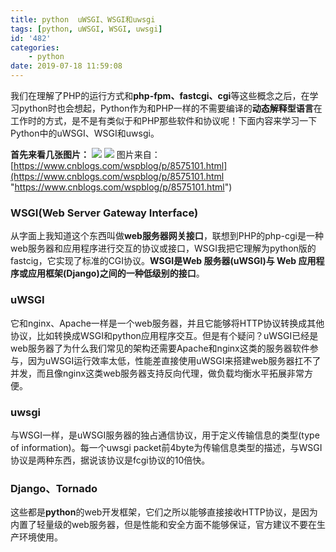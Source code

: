 ```yaml
---
title: python  uWSGI、WSGI和uwsgi
tags: [python, uWSGI, WSGI, uwsgi]
id: '482'
categories:
    - python
date: 2019-07-18 11:59:08
---
```


我们在理解了PHP的运行方式和**php-fpm、fastcgi、cgi**等这些概念之后，在学习python时也会想起，Python作为和PHP一样的不需要编译的**动态解释型语言**在工作时的方式，是不是有类似于和PHP那些软件和协议呢！下面内容来学习一下Python中的uWSGI、WSGI和uwsgi。

**首先来看几张图片：** ![](https://blog.wenboo.top/wp-content/uploads/2019/07/cd4b873f4d5447c91bd4d97d10f28b0d.png) ![](https://blog.wenboo.top/wp-content/uploads/2019/07/967ecfd077e1c4077f8b210de5da49ea.png) 图片来自：[https://www.cnblogs.com/wspblog/p/8575101.html](https://www.cnblogs.com/wspblog/p/8575101.html "https://www.cnblogs.com/wspblog/p/8575101.html")

### WSGI(Web Server Gateway Interface)

从字面上我知道这个东西叫做**web服务器网关接口**，联想到PHP的php-cgi是一种web服务器和应用程序进行交互的协议或接口，WSGI我把它理解为python版的fastcig，它实现了标准的CGI协议。**WSGI是Web 服务器(uWSGI)与 Web 应用程序或应用框架(Django)之间的一种低级别的接口**。

### uWSGI

它和nginx、Apache一样是一个web服务器，并且它能够将HTTP协议转换成其他协议，比如转换成WSGI和python应用程序交互。但是有个疑问？uWSGI已经是web服务器了为什么我们常见的架构还需要Apache和nginx这类的服务器软件参与，因为uWSGI运行效率太低，性能差直接使用uWSGI来搭建web服务器扛不了并发，而且像nginx这类web服务器支持反向代理，做负载均衡水平拓展非常方便。

### uwsgi

与WSGI一样，是uWSGI服务器的独占通信协议，用于定义传输信息的类型(type of information)。每一个uwsgi packet前4byte为传输信息类型的描述，与WSGI协议是两种东西，据说该协议是fcgi协议的10倍快。

### Django、Tornado

这些都是**python**的web开发框架，它们之所以能够直接接收HTTP协议，是因为内置了轻量级的web服务器，但是性能和安全方面不能够保证，官方建议不要在生产环境使用。